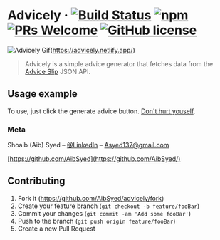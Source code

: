 # Advicely &middot; [![Build Status](https://img.shields.io/travis/npm/npm/latest.svg?style=flat-square)](https://travis-ci.org/npm/npm) [![npm](https://img.shields.io/npm/v/npm.svg?style=flat-square)](https://www.npmjs.com/package/npm) [![PRs Welcome](https://img.shields.io/badge/PRs-welcome-brightgreen.svg?style=flat-square)](https://github.com/AibSyed/advicely/pulls) [![GitHub license](https://img.shields.io/badge/license-MIT-blue.svg?style=flat-square)](https://github.com/AibSyed/advicely/blob/master/LICENSE)

![Advicely Gif](https://media.giphy.com/media/ZZlqziQMRoPTtxMa7p/giphy.gif)(https://advicely.netlify.app/)

> Advicely is a simple advice generator that fetches data from the [Advice Slip](https://api.adviceslip.com/) JSON API.

## Usage example

To use, just click the generate advice button. [Don't hurt youself](https://advicely.netlify.app/).

### Meta

Shoaib (Aib) Syed – [@LinkedIn](https://www.linkedin.com/in/aib-syed/) – Asyed137@gmail.com

[https://github.com/AibSyed](https://github.com/AibSyed/)

## Contributing

1. Fork it (<https://github.com/AibSyed/advicely/fork>)
2. Create your feature branch (`git checkout -b feature/fooBar`)
3. Commit your changes (`git commit -am 'Add some fooBar'`)
4. Push to the branch (`git push origin feature/fooBar`)
5. Create a new Pull Request
